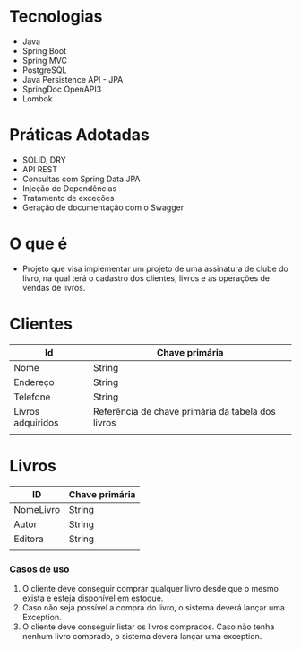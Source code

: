 # Tecnologias
- Java
- Spring Boot
- Spring MVC
- PostgreSQL
- Java Persistence API - JPA
- SpringDoc OpenAPI3
- Lombok

# Práticas Adotadas
- SOLID, DRY
- API REST
- Consultas com Spring Data JPA
- Injeção de Dependências
- Tratamento de exceções
- Geração de documentação com o Swagger

# O que é
- Projeto que visa implementar um projeto de uma assinatura de clube do livro, na qual terá o cadastro dos clientes, livros e as operações de vendas de livros.


# Clientes

| Id                | Chave primária                                    |
| ----------------- | ------------------------------------------------- |
| Nome              | String                                            |
| Endereço          | String                                            |
| Telefone          | String                                            |
| Livros adquiridos | Referência de chave primária da tabela dos livros |
|                   |                                                   |

# Livros

| ID        | Chave primária |
| --------- | -------------- |
| NomeLivro | String         |
| Autor     | String         |
| Editora   | String         |
|           |                |

### Casos de uso
1. O cliente deve conseguir comprar qualquer livro desde que o mesmo exista e esteja disponível em estoque.
2. Caso não seja possível a compra do livro, o sistema deverá lançar uma Exception.
3. O cliente deve conseguir listar os livros comprados. Caso não tenha nenhum livro comprado, o sistema deverá lançar uma exception.